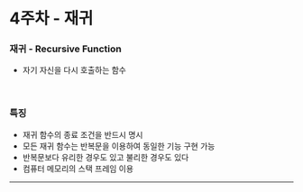 # 4주차 - 재귀

### 재귀 - Recursive Function

- 자기 자신을 다시 호출하는 함수
<br>

### 특징

- 재귀 함수의 종료 조건을 반드시 명시
- 모든 재귀 함수는 반복문을 이용하여 동일한 기능 구현 가능
- 반복문보다 유리한 경우도 있고 불리한 경우도 있다
- 컴퓨터 메모리의 스택 프레임 이용


---